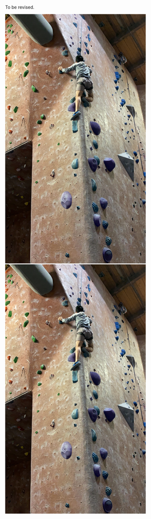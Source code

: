 To be revised.

<p float="left">
  <img src="rockclimbing1.JPG" height="800" /> 
  <img src="rockclimbing1.JPG" height="800" />
</p>
